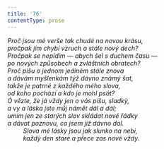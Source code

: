 ```yaml
---
title: '76'
contentType: prose
---
```


_Proč jsou mé verše tak chudé na novou krásu,  
pročpak jim chybí vzruch a stále nový dech?  
Pročpak se nepídím — abych šel s duchem času —  
po nových způsobech a zvláštních obratech?  
Proč píšu o jednom jediném stále znova  
a dávám myšlenkám týž dávno známý šat,  
takže je patrné z každého mého slova,  
od koho pochází a kdo je mohl psát?  
Ó vězte, že já vždy jen o vás píšu, sladký,  
a vy a láska jste můj námět dál a dál;  
umím jen ze starých slov skládat nové řádky  
a dávat poznovu, co jsem již dávno dal.  
         Slova mé lásky jsou jak slunko na nebi,  
         každý den staré a přece zas nové vždy._
